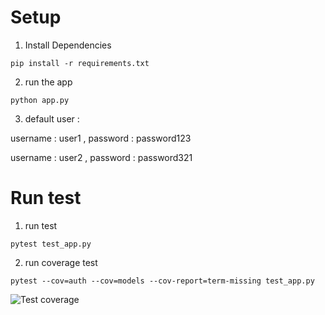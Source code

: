 # Setup
1. Install Dependencies

``` pip install -r requirements.txt ```

2. run the app 

``` python app.py ```

3. default user :

username : user1 , password : password123

username : user2 , password : password321

# Run test 
1. run test

``` pytest test_app.py ```

2. run coverage test

``` pytest --cov=auth --cov=models --cov-report=term-missing test_app.py ```

![Test coverage](https://github.com/danangwijaya750/mini-flask-be/blob/master/images/image.png)
